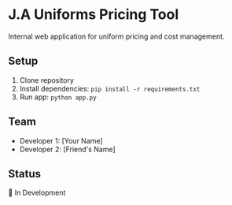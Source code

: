 # J.A Uniforms Pricing Tool

Internal web application for uniform pricing and cost management.

## Setup
1. Clone repository
2. Install dependencies: `pip install -r requirements.txt`
3. Run app: `python app.py`

## Team
- Developer 1: [Your Name]
- Developer 2: [Friend's Name]

## Status
🚧 In Development